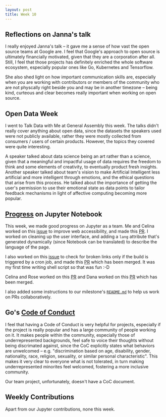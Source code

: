```yaml
---
layout: post
title: Week 10
---
```


## Reflections on Janna's talk
I really enjoyed Janna's talk – it gave me a sense of how vast the open source teams at Google are. I feel that Google's approach to open source is ultimately financially motivated, given that they are a corporation after all. Still, I feel that those projects has definitely enriched the whole software ecosystem, especially popular ones like Go, Kubernetes and Tensorflow.

She also shed light on how important communication skills are, especially when you are working with contributors or members of the community who are not physcally right beside you and may be in another timezone – being kind, curteous and clear becomes really important when working on open source.

## Open Data Week

I went to Talk Data with Me at General Assembly this week. The talks didn't really cover anything about open data, since the datasets the speakers used were not publicly available, rather they were mostly collected from consumers / users of certain products. However, the topics they covered were quite interesting.

A speaker talked about data science being an art rather than a science, given that a meaningful and impactful usage of data requires the freedom to think and some elements of creativity, to eventually product fresh insights. Another speaker talked about team's vision to make Artificial Intelligent less artificial and more intelligent through emotions, and the ethical questions that arise from this process. He talked about the importance of getting the user's permission to use their emotional state as data points to tailor feedback mechanisms in light of affective computing becoming more popular.


## [Progress](https://github.com/nyu-ossd-s18/jupyter-milestones/projects/1) on Jupyter Notebook

This week, we made good progress on Jupyter as a team. Me and Celina worked on this [issue](https://github.com/jupyter/notebook/issues/3471) to improve web accessibility, and made this [PR](https://github.com/jupyter/notebook/pull/3507). I worked on cleaning up the user interface, and adding a `lang` attribute that's generated dynamically (since Notebook can be translated) to describe the language of the page.

I also worked on this [issue](https://github.com/jupyter/notebook/issues/3292) to check for broken links only if the build is triggered by a cron job, and made this [PR](https://github.com/jupyter/notebook/pull/3493) which has been merged. It was my first time writing shell script so that was fun :-D

Celina and Rose worked on this [PR](https://github.com/jupyter/notebook/pull/3511) and Dana worked on this [PR](https://github.com/jupyter/notebook/pull/3494) which has been merged.

I also added some instructions to our milestone's [`README.md`](https://github.com/nyu-ossd-s18/jupyter-milestones) to help us work on PRs collaboratively.

## Go's [Code of Conduct](https://golang.org/conduct)
I feel that having a Code of Conduct is very helpful for projects, especially if the project is really popular and has a large community of people working on it. It makes people within the community, especially those of underrepresented backgrounds, feel safe to voice their thoughts without being discrimated against, since the CoC explicitly states what behaviors are unwelcomed – e.g. "discrimination based on age, disability, gender, nationality, race, religion, sexuality, or similar personal characteristic". This makes it very clear to everyone what is not tolerated, in turn making underrepresented minorites feel welcomed, fostering a more inclusive community.

Our team project, unfortunately, doesn't have a CoC document.

## Weekly Contributions
Apart from our Jupyter contributions, none this week.